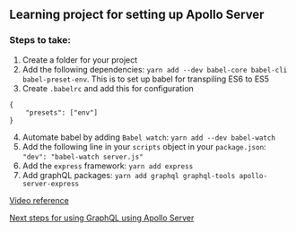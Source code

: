 ## Learning project for setting up Apollo Server

### Steps to take:
1. Create a folder for your project
2. Add the following dependencies: `yarn add --dev babel-core babel-cli babel-preset-env`. This is to set up babel for transpiling ES6 to ES5
3. Create `.babelrc` and add this for configuration 
```
{
    "presets": ["env"]
}

```
4. Automate babel by adding `Babel watch`: `yarn add --dev babel-watch`
5. Add the following line in your `scripts` object in your `package.json`: `"dev": "babel-watch server.js"`
6. Add the `express` framework: `yarn add express`
7. Add graphQL packages: `yarn add graphql graphql-tools apollo-server-express`

[Video reference](https://www.youtube.com/watch?v=Hf7xSCnbyiI)

[Next steps for using GraphQL using Apollo Server](https://www.youtube.com/watch?v=5evJqX5i1zE)
